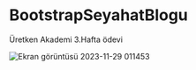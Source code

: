 # BootstrapSeyahatBlogu
Üretken Akademi 3.Hafta ödevi

![Ekran görüntüsü 2023-11-29 011453](https://github.com/adilalperenciftci/adilalperenciftci.io/assets/134228585/35611f95-7217-4c6a-9957-c6676e331ce6)
